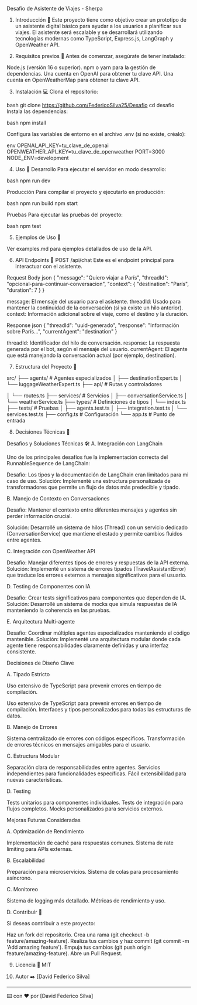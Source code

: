 Desafío de Asistente de Viajes - Sherpa

1. Introducción 🚀
Este proyecto tiene como objetivo crear un prototipo de un asistente digital básico para ayudar a los usuarios a planificar sus viajes. El asistente será escalable y se desarrollará utilizando tecnologías modernas como TypeScript, Express.js, LangGraph y OpenWeather API.

2. Requisitos previos 🔧
Antes de comenzar, asegúrate de tener instalado:

Node.js (versión 16 o superior).
npm o yarn para la gestión de dependencias.
Una cuenta en OpenAI para obtener tu clave API.
Una cuenta en OpenWeatherMap para obtener tu clave API.

3. Instalación 💻
Clona el repositorio:

bash
git clone https://github.com/FedericoSilva25/Desafio
cd desafio
Instala las dependencias:

bash
npm install

Configura las variables de entorno en el archivo .env (si no existe, créalo):

env
OPENAI_API_KEY=tu_clave_de_openai
OPENWEATHER_API_KEY=tu_clave_de_openweather
PORT=3000
NODE_ENV=development

4. Uso 🚀
Desarrollo
Para ejecutar el servidor en modo desarrollo:

bash
npm run dev

Producción
Para compilar el proyecto y ejecutarlo en producción:

bash
npm run build
npm start

Pruebas
Para ejecutar las pruebas del proyecto:

bash
npm test

5. Ejemplos de Uso 🎯

Ver examples.md para ejemplos detallados de uso de la API.

6. API Endpoints 📡
POST /api/chat
Este es el endpoint principal para interactuar con el asistente.


Request Body
json
{
  "message": "Quiero viajar a París",
  "threadId": "opcional-para-continuar-conversacion",
  "context": {
    "destination": "París",
    "duration": 7
  }
}

message: El mensaje del usuario para el asistente.
threadId: Usado para mantener la continuidad de la conversación (si ya existe un hilo anterior).
context: Información adicional sobre el viaje, como el destino y la duración.

Response
json
{
  "threadId": "uuid-generado",
  "response": "Información sobre París...",
  "currentAgent": "destination"
}

threadId: Identificador del hilo de conversación.
response: La respuesta generada por el bot, según el mensaje del usuario.
currentAgent: El agente que está manejando la conversación actual (por ejemplo, destination).

7. Estructura del Proyecto 📁

src/
├── agents/               # Agentes especializados
│   ├── destinationExpert.ts
│   └── luggageWeatherExpert.ts
├── api/                  # Rutas y controladores

│   └── routes.ts
├── services/             # Servicios
│   ├── conversationService.ts
│   └── weatherService.ts
├── types/                # Definiciones de tipos
│   └── index.ts
├── tests/                # Pruebas
│   ├── agents.test.ts
│   ├── integration.test.ts
│   └── services.test.ts
├── config.ts             # Configuración
└── app.ts                # Punto de entrada

8. Decisiones Técnicas 🔧

Desafíos y Soluciones Técnicas 🛠️
A. Integración con LangChain

Uno de los principales desafíos fue la implementación correcta del RunnableSequence de LangChain:

Desafío: Los tipos y la documentación de LangChain eran limitados para mi caso de uso.
Solución: Implementé una estructura personalizada de transformadores que permite un flujo de datos más predecible y tipado.

B. Manejo de Contexto en Conversaciones

Desafío: Mantener el contexto entre diferentes mensajes y agentes sin perder información crucial.

Solución: Desarrollé un sistema de hilos (Thread) con un servicio dedicado (ConversationService) que mantiene el estado y permite cambios fluidos entre agentes.

C. Integración con OpenWeather API

Desafío: Manejar diferentes tipos de errores y respuestas de la API externa.
Solución: Implementé un sistema de errores tipados (TravelAssistantError) que traduce los errores externos a mensajes significativos para el usuario.

D. Testing de Componentes con IA

Desafío: Crear tests significativos para componentes que dependen de IA.
Solución: Desarrollé un sistema de mocks que simula respuestas de IA manteniendo la coherencia en las pruebas.

E. Arquitectura Multi-agente

Desafío: Coordinar múltiples agentes especializados manteniendo el código mantenible.
Solución: Implementé una arquitectura modular donde cada agente tiene responsabilidades claramente definidas y una interfaz consistente.


Decisiones de Diseño Clave

A. Tipado Estricto

Uso extensivo de TypeScript para prevenir errores en tiempo de compilación.

Uso extensivo de TypeScript para prevenir errores en tiempo de compilación.
Interfaces y tipos personalizados para todas las estructuras de datos.

B. Manejo de Errores

Sistema centralizado de errores con códigos específicos.
Transformación de errores técnicos en mensajes amigables para el usuario.

C. Estructura Modular

Separación clara de responsabilidades entre agentes.
Servicios independientes para funcionalidades específicas.
Fácil extensibilidad para nuevas características.

D. Testing

Tests unitarios para componentes individuales.
Tests de integración para flujos completos.
Mocks personalizados para servicios externos.

Mejoras Futuras Consideradas

A. Optimización de Rendimiento

Implementación de caché para respuestas comunes.
Sistema de rate limiting para APIs externas.

B. Escalabilidad

Preparación para microservicios.
Sistema de colas para procesamiento asíncrono.

C. Monitoreo

Sistema de logging más detallado.
Métricas de rendimiento y uso.

D. Contribuir 🤝

Si deseas contribuir a este proyecto:

Haz un fork del repositorio.
Crea una rama (git checkout -b feature/amazing-feature).
Realiza tus cambios y haz commit (git commit -m 'Add amazing feature').
Empuja tus cambios (git push origin feature/amazing-feature).
Abre un Pull Request.

9. Licencia 📄
MIT

10. Autor ✒️
[David Federico Silva]

-----------------------------------------------------------------------------


⌨️ con ❤️ por [David Federico Silva]
